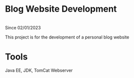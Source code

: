 # Blog Website Development
<br> Since 02/01/2023

This project is for the development of a personal blog website <br>

# Tools
Java EE, JDK, TomCat Webserver


